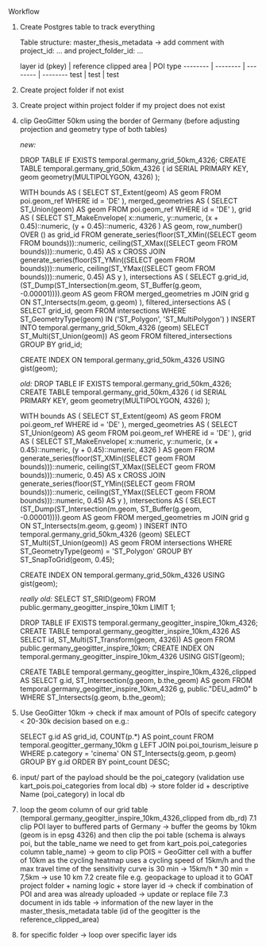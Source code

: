 Workflow 

1. Create Postgres table to track everything

    Table structure: master_thesis_metadata -> add comment with project_id: ... and project_folder_id: ... 

    layer id (pkey) | reference clipped area | POI type
    -------- | -------- | -------- | --------
    test | test | test 

2. Create project folder if not exist
3. Create project within project folder if my project does not exist
4. clip GeoGitter 50km using the border of Germany (before adjusting projection and geometry type of both tables)
    
    *new:*

    DROP TABLE IF EXISTS temporal.germany_grid_50km_4326;
    CREATE TABLE temporal.germany_grid_50km_4326 (
        id SERIAL PRIMARY KEY,
        geom geometry(MULTIPOLYGON, 4326)
    );

    WITH 
    bounds AS (
        SELECT ST_Extent(geom) AS geom FROM poi.geom_ref WHERE id = 'DE'
    ),
    merged_geometries AS (
        SELECT ST_Union(geom) AS geom
        FROM poi.geom_ref
        WHERE id = 'DE'
    ),
    grid AS (
        SELECT ST_MakeEnvelope(
            x::numeric, 
            y::numeric, 
            (x + 0.45)::numeric, 
            (y + 0.45)::numeric, 
            4326
        ) AS geom,
        row_number() OVER () as grid_id
        FROM generate_series(floor(ST_XMin((SELECT geom FROM bounds)))::numeric, ceiling(ST_XMax((SELECT geom FROM bounds)))::numeric, 0.45) AS x
        CROSS JOIN generate_series(floor(ST_YMin((SELECT geom FROM bounds)))::numeric, ceiling(ST_YMax((SELECT geom FROM bounds)))::numeric, 0.45) AS y
    ),
    intersections AS (
        SELECT 
            g.grid_id,
            (ST_Dump(ST_Intersection(m.geom, ST_Buffer(g.geom, -0.00001)))).geom AS geom
        FROM merged_geometries m
        JOIN grid g ON ST_Intersects(m.geom, g.geom)
    ),
    filtered_intersections AS (
        SELECT grid_id, geom
        FROM intersections
        WHERE ST_GeometryType(geom) IN ('ST_Polygon', 'ST_MultiPolygon')
    )
    INSERT INTO temporal.germany_grid_50km_4326 (geom)
    SELECT ST_Multi(ST_Union(geom)) AS geom
    FROM filtered_intersections
    GROUP BY grid_id;

    CREATE INDEX ON temporal.germany_grid_50km_4326 USING gist(geom);


    *old:*
    DROP TABLE IF EXISTS temporal.germany_grid_50km_4326;
    CREATE TABLE temporal.germany_grid_50km_4326 (
        id SERIAL PRIMARY KEY,
        geom geometry(MULTIPOLYGON, 4326)
    );

    WITH 
    bounds AS (
        SELECT ST_Extent(geom) AS geom FROM poi.geom_ref WHERE id = 'DE'
    ),
    merged_geometries AS (
        SELECT ST_Union(geom) AS geom
        FROM poi.geom_ref
        WHERE id = 'DE'
    ),
    grid AS (
        SELECT ST_MakeEnvelope(
            x::numeric, 
            y::numeric, 
            (x + 0.45)::numeric, 
            (y + 0.45)::numeric, 
            4326
        ) AS geom
        FROM generate_series(floor(ST_XMin((SELECT geom FROM bounds)))::numeric, ceiling(ST_XMax((SELECT geom FROM bounds)))::numeric, 0.45) AS x
        CROSS JOIN generate_series(floor(ST_YMin((SELECT geom FROM bounds)))::numeric, ceiling(ST_YMax((SELECT geom FROM bounds)))::numeric, 0.45) AS y
    ),
    intersections AS (
        SELECT 
            (ST_Dump(ST_Intersection(m.geom, ST_Buffer(g.geom, -0.00001)))).geom AS geom
        FROM merged_geometries m
        JOIN grid g ON ST_Intersects(m.geom, g.geom)
    )
    INSERT INTO temporal.germany_grid_50km_4326 (geom)
    SELECT ST_Multi(ST_Union(geom)) AS geom
    FROM intersections 
    WHERE ST_GeometryType(geom) = 'ST_Polygon'
    GROUP BY ST_SnapToGrid(geom, 0.45);

    CREATE INDEX ON temporal.germany_grid_50km_4326 USING gist(geom);

    *really old:*
    SELECT ST_SRID(geom)
    FROM public.germany_geogitter_inspire_10km
    LIMIT 1;

    DROP TABLE IF EXISTS temporal.germany_geogitter_inspire_10km_4326;
    CREATE TABLE temporal.germany_geogitter_inspire_10km_4326 AS
    SELECT id, ST_Multi(ST_Transform(geom, 4326)) AS geom
    FROM public.germany_geogitter_inspire_10km;
    CREATE INDEX ON temporal.germany_geogitter_inspire_10km_4326 USING GIST(geom);

    CREATE TABLE temporal.germany_geogitter_inspire_10km_4326_clipped AS
    SELECT 
        g.id, 
        ST_Intersection(g.geom, b.the_geom) AS geom
    FROM 
        temporal.germany_geogitter_inspire_10km_4326 g, 
        public."DEU_adm0" b
    WHERE 
        ST_Intersects(g.geom, b.the_geom);

5. Use GeoGitter 10km -> check if max amount of POIs of specifc category < 20-30k
    decision based on e.g.:

    SELECT 
        g.id AS grid_id,
        COUNT(p.*) AS point_count
    FROM 
        temporal.geogitter_germany_10km g
    LEFT JOIN 
        poi.poi_tourism_leisure p
        WHERE p.category = 'cinema'
    ON 
        ST_Intersects(g.geom, p.geom)
    GROUP BY 
        g.id
    ORDER BY 
        point_count DESC;

6. input/ part of the payload should be the poi_category (validation use kart_pois.poi_categories from local db) -> store folder id + descriptive Name (poi_category) in local db
7. loop the geom column of our grid table (temporal.germany_geogitter_inspire_10km_4326_clipped from db_rd)
    7.1 clip POI layer to buffered parts of Germany 
        -> buffer the geoms by 10km (geom is in epsg 4326) and then clip the poi table (schema is always poi, but the table_name we need to get from kart_pois.poi_categories column table_name)
        -> geom to clip POIS = GeoGitter cell with a buffer of 10km as the cycling heatmap uses a cycling speed of 15km/h and the max travel time of the sensitivity curve is 30 min -> 15km/h * 30 min = 7,5km -> use 10 km
    7.2 create file e.g. geopackage to upload it to GOAT project folder + naming logic + store layer id -> check if combination of POI and area was already uploaded -> update or replace file
    7.3 document in ids table -> information of the new layer in the master_thesis_metadata table (id of the geogitter is the reference_clipped_area)
8. for specific folder -> loop over specific layer ids
